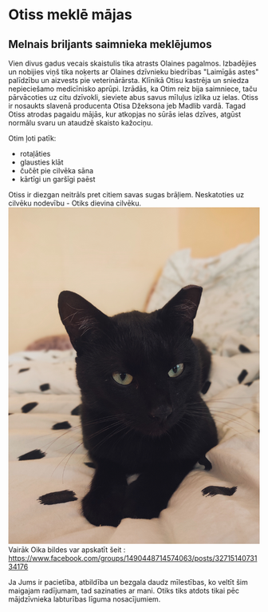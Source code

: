 # **Otiss meklē mājas**
## Melnais briljants saimnieka meklējumos
Vien divus gadus vecais skaistulis tika atrasts Olaines pagalmos. Izbadējies un nobijies viņš tika noķerts ar Olaines dzīvnieku biedrības "Laimīgās astes" palīdzību un aizvests pie veterinārārsta. Klīnikā Otisu kastrēja un sniedza nepieciešamo medicīnisko aprūpi. Izrādās, ka Otim reiz bija saimniece, taču pārvācoties uz citu dzīvokli, sieviete abus savus mīluļus izlika uz ielas. Otiss ir nosaukts slavenā producenta Otisa Džeksona jeb Madlib vardā. Tagad Otiss atrodas pagaidu mājās, kur atkopjas no sūrās ielas dzīves, atgūst normālu svaru un ataudzē skaisto kažociņu.

Otim ļoti patīk:
- rotaļāties
- glausties klāt
- čučēt pie cilvēka sāna
- kārtīgi un garšīgi paēst

Otiss ir diezgan neitrāls pret citiem savas sugas brāļiem. Neskatoties uz cilvēku nodevību - Otiks dievina cilvēku.
![](img/IMG_20220905_191853.jpg)
Vairāk Oika bildes var apskatīt šeit : https://www.facebook.com/groups/1490448714574063/posts/3271514073134176

Ja Jums ir pacietība, atbildība un bezgala daudz mīlestības, ko veltīt šim maigajam radījumam, tad sazinaties ar mani. Otiks tiks atdots tikai pēc mājdzīvnieka labturības līguma nosacījumiem.
